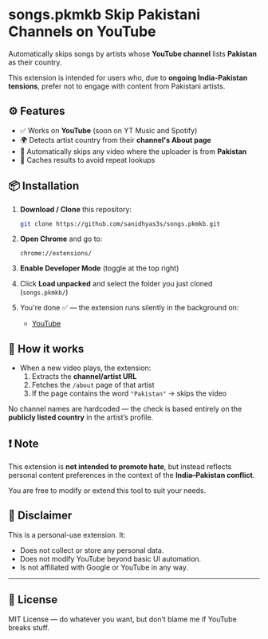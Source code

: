# songs.pkmkb Skip Pakistani Channels on YouTube

Automatically skips songs by artists whose **YouTube channel** lists **Pakistan** as their country.

This extension is intended for users who, due to **ongoing India-Pakistan tensions**, prefer not to engage with content from Pakistani artists.

## ⚙️ Features

- ✅ Works on **YouTube** (soon on YT Music and Spotify)
- 🌍 Detects artist country from their **channel's About page**
- 🔁 Automatically skips any video where the uploader is from **Pakistan**
- 🧠 Caches results to avoid repeat lookups

## 📦 Installation

1. **Download / Clone** this repository:
   ```bash
   git clone https://github.com/sanidhyas3s/songs.pkmkb.git
   ```

2. **Open Chrome** and go to:
   ```
   chrome://extensions/
   ```

3. **Enable Developer Mode** (toggle at the top right)

4. Click **Load unpacked** and select the folder you just cloned (`songs.pkmkb/`)

5. You're done ✅ — the extension runs silently in the background on:
   - [YouTube](https://www.youtube.com)

## 🧪 How it works

- When a new video plays, the extension:
  1. Extracts the **channel/artist URL**
  2. Fetches the `/about` page of that artist
  3. If the page contains the word `"Pakistan"` → skips the video

No channel names are hardcoded — the check is based entirely on the **publicly listed country** in the artist’s profile.


## ❗ Note

This extension is **not intended to promote hate**, but instead reflects personal content preferences in the context of the **India–Pakistan conflict**.

You are free to modify or extend this tool to suit your needs.

## 📌 Disclaimer

This is a personal-use extension. It:
- Does not collect or store any personal data.
- Does not modify YouTube beyond basic UI automation.
- Is not affiliated with Google or YouTube in any way.

---

## 📜 License

MIT License — do whatever you want, but don’t blame me if YouTube breaks stuff.
